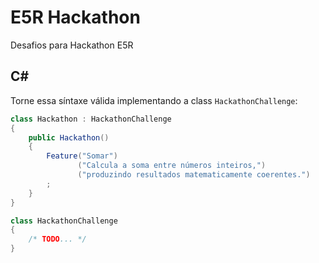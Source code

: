 # E5R Hackathon

Desafios para Hackathon E5R

## C#

Torne essa síntaxe válida implementando a class `HackathonChallenge`:

```csharp
class Hackathon : HackathonChallenge
{
    public Hackathon()
    {
        Feature("Somar")
               ("Calcula a soma entre números inteiros,")
               ("produzindo resultados matematicamente coerentes.")
        ;
    }
}

class HackathonChallenge
{
    /* TODO... */
}
```
